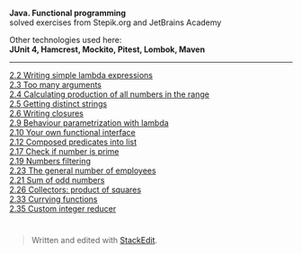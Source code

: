 **Java. Functional programming**<br/>
solved exercises from Stepik.org and JetBrains Academy
 
Other technologies used here:<br/>
**JUnit 4, Hamcrest, Mockito, Pitest, Lombok, Maven**
***
[2.2 Writing simple lambda expressions](https://github.com/Paxnamra/java8-functional-programming/tree/master/src/main/java/_2_2_writing_simple_lambda_expressions)<br/>
[2.3 Too many arguments](https://github.com/Paxnamra/java8-functional-programming/tree/master/src/main/java/_2_3_too_many_arguments)<br/>
[2.4 Calculating production of all numbers in the range](https://github.com/Paxnamra/java8-functional-programming/tree/master/src/main/java/_2_4_calculating_production_of_all_numbers_in_the_range)<br/>
[2.5 Getting distinct strings](https://github.com/Paxnamra/java8-functional-programming/tree/master/src/main/java/_2_5_getting_distinct_strings)<br/>
[2.6 Writing closures](https://github.com/Paxnamra/java8-functional-programming/tree/master/src/main/java/_2_6_writing_closures)<br/>
[2.9 Behaviour parametrization with lambda](https://github.com/Paxnamra/java8-functional-programming/tree/master/src/main/java/_2_9_behaviour_parametrization_with_lambda)<br/>
[2.10 Your own functional interface](https://github.com/Paxnamra/java8-functional-programming/tree/master/src/main/java/_2_10_custom_functional_interface)<br/>
[2.12 Composed predicates into list](https://github.com/Paxnamra/java8-functional-programming/tree/master/src/main/java/_2_12_composing_predicates)<br/>
[2.17 Check if number is prime](https://github.com/Paxnamra/java8-functional-programming/tree/master/src/main/java/_2_17_check_if_prime_number)<br/>
[2.19 Numbers filtering](https://github.com/Paxnamra/java8-functional-programming/tree/master/src/main/java/_2_19_numbers_filtering)<br/>
[2.23 The general number of employees](https://github.com/Paxnamra/java8-functional-programming/tree/master/src/main/java/_2_23_the_general_number_of_employees)<br/>
[2.21 Sum of odd numbers](https://github.com/Paxnamra/java8-functional-programming/tree/master/src/main/java/_2_21_the_sum_of_odd_numbers)<br/>
[2.26 Collectors: product of squares](https://github.com/Paxnamra/java8-functional-programming/tree/master/src/main/java/_2_26_collectors_product_of_squares)<br/>
[2.33 Currying functions](https://github.com/Paxnamra/java8-functional-programming/tree/master/src/main/java/_2_33_currying_functions)<br/>
[2.35 Custom integer reducer](https://github.com/Paxnamra/java8-functional-programming/tree/master/src/main/java/_2_35_custom_integer_reducer)<br/>
#

> Written and edited with [StackEdit](https://stackedit.io/).
